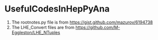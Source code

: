 # UsefulCodesInHepPyAna

1. The rootnotes.py file is from https://gist.github.com/mazurov/6194738
2. The LHE_Convert files are from https://github.com/M-Eggleston/LHE_NTuples
